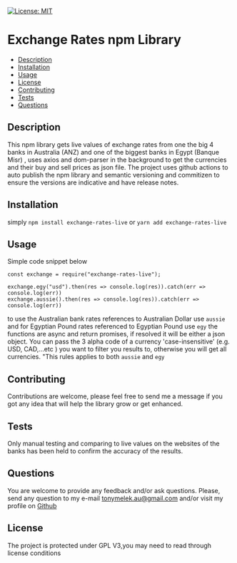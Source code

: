 [![License: MIT](https://img.shields.io/badge/License-MIT-yellow.svg)](https://opensource.org/licenses/MIT)

# Exchange Rates npm Library
* [Description](#description)
* [Installation](#installation)
* [Usage](#usage)
* [License](#license)
* [Contributing](#contributing)
* [Tests](#tests)
* [Questions](#questions)
## Description
This npm library gets live values of exchange rates from one the big 4 banks in Australia (ANZ) and one of the biggest banks in Egypt (Banque Misr) , uses axios and dom-parser in the background to get the currencies and their buy and sell prices as json file.
The project uses github actions to auto publish the npm library and semantic versioning and commitizen to ensure the versions are indicative and have release notes.
## Installation
simply `npm install exchange-rates-live` or `yarn add exchange-rates-live`
## Usage
Simple code snippet below
```
const exchange = require("exchange-rates-live");

exchange.egy("usd").then(res => console.log(res)).catch(err => console.log(err))
exchange.aussie().then(res => console.log(res)).catch(err => console.log(err))
```
to use the Australian bank rates references to Australian Dollar use `aussie` and for Egyptian Pound rates referenced to Egyptian Pound use `egy`
the functions are async and return promises, if resolved it will be either a json object.
You can pass the 3 alpha code of a currency 'case-insensitive' (e.g. USD, CAD,...etc ) you want to filter you results to, otherwise you will get all currencies. "This rules applies to both `aussie` and `egy`
## Contributing
Contributions are welcome, please feel free to send me a message if you got any idea that will help the library grow or get enhanced.
## Tests
Only manual testing and comparing to live values on the websites of the banks has been held to confirm the accuracy of the results.
## Questions
You are welcome to provide any feedback and/or ask questions.
Please, send any question to my e-mail [tonymelek.au@gmail.com](mailto:tonymelek.au@gmail.com) and/or visit my profile on [Github](https://github.com/tonymelek)

## License
The project is protected under GPL V3,you may need to read through license conditions
